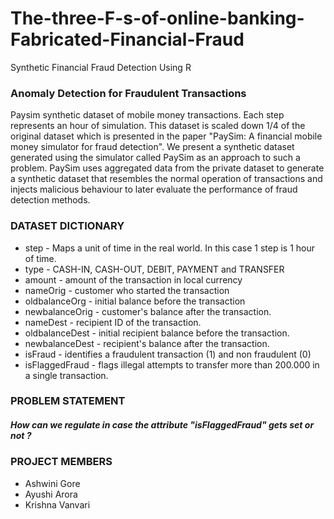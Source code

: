 # The-three-F-s-of-online-banking-Fabricated-Financial-Fraud
Synthetic Financial Fraud Detection Using R

### Anomaly Detection for Fraudulent Transactions

Paysim synthetic dataset of mobile money transactions. Each step represents an hour of simulation. This dataset is scaled down 1/4 of the original dataset which is presented in the paper "PaySim: A financial mobile money simulator for fraud detection".
We present a synthetic dataset generated using the simulator called PaySim as an approach to such a problem. PaySim uses aggregated data from the private dataset to generate a synthetic dataset that resembles the normal operation of transactions and injects malicious behaviour to later evaluate the performance of fraud detection methods.

### DATASET DICTIONARY

*	step - Maps a unit of time in the real world. In this case 1 step is 1 hour of time.
*	type - CASH-IN, CASH-OUT, DEBIT, PAYMENT and TRANSFER
*	amount - amount of the transaction in local currency
*	nameOrig - customer who started the transaction
*	oldbalanceOrg - initial balance before the transaction
*	newbalanceOrig - customer's balance after the transaction.
*	nameDest - recipient ID of the transaction.
*	oldbalanceDest - initial recipient balance before the transaction.
*	newbalanceDest - recipient's balance after the transaction.
*	isFraud - identifies a fraudulent transaction (1) and non fraudulent (0)
*	isFlaggedFraud - flags illegal attempts to transfer more than 200.000 in a single transaction.

### PROBLEM STATEMENT
##### How can we regulate in case the attribute "isFlaggedFraud" gets set or not ?

### PROJECT MEMBERS

* Ashwini Gore
* Ayushi Arora
* Krishna Vanvari
